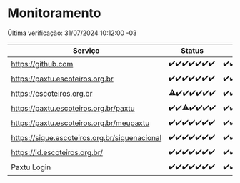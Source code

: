 # Monitoramento

Última verificação: 31/07/2024 10:12:00 -03

|Serviço|Status|Últimas 24h|
|---|---|---|
|https://github.com|<span title="2024-07-24: OK=24">✔️</span><span title="2024-07-25: OK=24">✔️</span><span title="2024-07-26: OK=24">✔️</span><span title="2024-07-27: OK=24">✔️</span><span title="2024-07-28: OK=23">✔️</span><span title="2024-07-29: OK=24">✔️</span><span title="2024-07-30: OK=14">✔️</span>|<span title="30/07/2024 11:06:00 -03 : 200">✔️</span><span title="30/07/2024 12:07:00 -03 : 200">✔️</span><span title="30/07/2024 13:09:00 -03 : 200">✔️</span><span title="30/07/2024 14:06:00 -03 : 200">✔️</span><span title="30/07/2024 15:09:00 -03 : 200">✔️</span><span title="30/07/2024 16:06:00 -03 : 200">✔️</span><span title="30/07/2024 17:08:00 -03 : 200">✔️</span><span title="30/07/2024 18:07:00 -03 : 200">✔️</span><span title="30/07/2024 19:04:00 -03 : 200">✔️</span><span title="30/07/2024 20:06:00 -03 : 200">✔️</span><span title="30/07/2024 21:28:00 -03 : 200">✔️</span><span title="30/07/2024 22:35:00 -03 : 200">✔️</span><span title="30/07/2024 23:10:00 -03 : 200">✔️</span><span title="31/07/2024 00:09:00 -03 : 200">✔️</span><span title="31/07/2024 01:07:00 -03 : 200">✔️</span><span title="31/07/2024 02:07:00 -03 : 200">✔️</span><span title="31/07/2024 03:08:00 -03 : 200">✔️</span><span title="31/07/2024 04:05:00 -03 : 200">✔️</span><span title="31/07/2024 05:09:00 -03 : 200">✔️</span><span title="31/07/2024 06:09:00 -03 : 200">✔️</span><span title="31/07/2024 07:06:00 -03 : 200">✔️</span><span title="31/07/2024 08:05:00 -03 : 200">✔️</span><span title="31/07/2024 09:13:00 -03 : 200">✔️</span><span title="31/07/2024 10:11:00 -03 : 200">✔️</span>|
|https://paxtu.escoteiros.org.br|<span title="2024-07-24: OK=24">✔️</span><span title="2024-07-25: OK=24">✔️</span><span title="2024-07-26: OK=24">✔️</span><span title="2024-07-27: OK=24">✔️</span><span title="2024-07-28: OK=23">✔️</span><span title="2024-07-29: OK=24">✔️</span><span title="2024-07-30: OK=14">✔️</span>|<span title="30/07/2024 11:06:00 -03 : 200">✔️</span><span title="30/07/2024 12:07:00 -03 : 200">✔️</span><span title="30/07/2024 13:09:00 -03 : 200">✔️</span><span title="30/07/2024 14:06:00 -03 : 200">✔️</span><span title="30/07/2024 15:09:00 -03 : 200">✔️</span><span title="30/07/2024 16:06:00 -03 : 200">✔️</span><span title="30/07/2024 17:08:00 -03 : 200">✔️</span><span title="30/07/2024 18:07:00 -03 : 200">✔️</span><span title="30/07/2024 19:04:00 -03 : 200">✔️</span><span title="30/07/2024 20:06:00 -03 : 200">✔️</span><span title="30/07/2024 21:28:00 -03 : 200">✔️</span><span title="30/07/2024 22:35:00 -03 : 200">✔️</span><span title="30/07/2024 23:10:00 -03 : 200">✔️</span><span title="31/07/2024 00:09:00 -03 : 200">✔️</span><span title="31/07/2024 01:07:00 -03 : 200">✔️</span><span title="31/07/2024 02:07:00 -03 : 200">✔️</span><span title="31/07/2024 03:08:00 -03 : 200">✔️</span><span title="31/07/2024 04:05:00 -03 : 200">✔️</span><span title="31/07/2024 05:09:00 -03 : 200">✔️</span><span title="31/07/2024 06:09:00 -03 : 200">✔️</span><span title="31/07/2024 07:06:00 -03 : 200">✔️</span><span title="31/07/2024 08:05:00 -03 : 200">✔️</span><span title="31/07/2024 09:13:00 -03 : 200">✔️</span><span title="31/07/2024 10:11:00 -03 : 0">❌</span>|
|https://escoteiros.org.br|<span title="2024-07-24: OK=22, Falhas=2">⚠️</span><span title="2024-07-25: OK=24">✔️</span><span title="2024-07-26: OK=24">✔️</span><span title="2024-07-27: OK=24">✔️</span><span title="2024-07-28: OK=23">✔️</span><span title="2024-07-29: OK=24">✔️</span><span title="2024-07-30: OK=14">✔️</span>|<span title="30/07/2024 11:07:00 -03 : 200">✔️</span><span title="30/07/2024 12:07:00 -03 : 200">✔️</span><span title="30/07/2024 13:09:00 -03 : 200">✔️</span><span title="30/07/2024 14:06:00 -03 : 200">✔️</span><span title="30/07/2024 15:09:00 -03 : 200">✔️</span><span title="30/07/2024 16:06:00 -03 : 200">✔️</span><span title="30/07/2024 17:08:00 -03 : 200">✔️</span><span title="30/07/2024 18:07:00 -03 : 200">✔️</span><span title="30/07/2024 19:04:00 -03 : 200">✔️</span><span title="30/07/2024 20:06:00 -03 : 200">✔️</span><span title="30/07/2024 21:28:00 -03 : 200">✔️</span><span title="30/07/2024 22:35:00 -03 : 200">✔️</span><span title="30/07/2024 23:10:00 -03 : 200">✔️</span><span title="31/07/2024 00:09:00 -03 : 200">✔️</span><span title="31/07/2024 01:07:00 -03 : 200">✔️</span><span title="31/07/2024 02:07:00 -03 : 200">✔️</span><span title="31/07/2024 03:08:00 -03 : 200">✔️</span><span title="31/07/2024 04:05:00 -03 : 200">✔️</span><span title="31/07/2024 05:09:00 -03 : 200">✔️</span><span title="31/07/2024 06:09:00 -03 : 200">✔️</span><span title="31/07/2024 07:06:00 -03 : 200">✔️</span><span title="31/07/2024 08:05:00 -03 : 200">✔️</span><span title="31/07/2024 09:13:00 -03 : 200">✔️</span><span title="31/07/2024 10:11:00 -03 : 200">✔️</span>|
|https://paxtu.escoteiros.org.br/paxtu|<span title="2024-07-24: OK=24">✔️</span><span title="2024-07-25: OK=24">✔️</span><span title="2024-07-26: OK=23, Falhas=1">⚠️</span><span title="2024-07-27: OK=24">✔️</span><span title="2024-07-28: OK=23">✔️</span><span title="2024-07-29: OK=24">✔️</span><span title="2024-07-30: OK=14">✔️</span>|<span title="30/07/2024 11:07:00 -03 : 200">✔️</span><span title="30/07/2024 12:07:00 -03 : 200">✔️</span><span title="30/07/2024 13:09:00 -03 : 200">✔️</span><span title="30/07/2024 14:06:00 -03 : 200">✔️</span><span title="30/07/2024 15:09:00 -03 : 200">✔️</span><span title="30/07/2024 16:06:00 -03 : 200">✔️</span><span title="30/07/2024 17:08:00 -03 : 200">✔️</span><span title="30/07/2024 18:07:00 -03 : 200">✔️</span><span title="30/07/2024 19:04:00 -03 : 200">✔️</span><span title="30/07/2024 20:06:00 -03 : 200">✔️</span><span title="30/07/2024 21:28:00 -03 : 200">✔️</span><span title="30/07/2024 22:35:00 -03 : 200">✔️</span><span title="30/07/2024 23:10:00 -03 : 200">✔️</span><span title="31/07/2024 00:09:00 -03 : 200">✔️</span><span title="31/07/2024 01:07:00 -03 : 200">✔️</span><span title="31/07/2024 02:07:00 -03 : 200">✔️</span><span title="31/07/2024 03:08:00 -03 : 200">✔️</span><span title="31/07/2024 04:05:00 -03 : 200">✔️</span><span title="31/07/2024 05:09:00 -03 : 200">✔️</span><span title="31/07/2024 06:09:00 -03 : 200">✔️</span><span title="31/07/2024 07:06:00 -03 : 200">✔️</span><span title="31/07/2024 08:06:00 -03 : 200">✔️</span><span title="31/07/2024 09:13:00 -03 : 200">✔️</span><span title="31/07/2024 10:11:00 -03 : 0">❌</span>|
|https://paxtu.escoteiros.org.br/meupaxtu|<span title="2024-07-24: OK=24">✔️</span><span title="2024-07-25: OK=24">✔️</span><span title="2024-07-26: OK=24">✔️</span><span title="2024-07-27: OK=24">✔️</span><span title="2024-07-28: OK=23">✔️</span><span title="2024-07-29: OK=24">✔️</span><span title="2024-07-30: OK=14">✔️</span>|<span title="30/07/2024 11:07:00 -03 : 200">✔️</span><span title="30/07/2024 12:07:00 -03 : 200">✔️</span><span title="30/07/2024 13:09:00 -03 : 200">✔️</span><span title="30/07/2024 14:06:00 -03 : 200">✔️</span><span title="30/07/2024 15:09:00 -03 : 200">✔️</span><span title="30/07/2024 16:06:00 -03 : 200">✔️</span><span title="30/07/2024 17:08:00 -03 : 200">✔️</span><span title="30/07/2024 18:07:00 -03 : 200">✔️</span><span title="30/07/2024 19:04:00 -03 : 200">✔️</span><span title="30/07/2024 20:06:00 -03 : 200">✔️</span><span title="30/07/2024 21:28:00 -03 : 200">✔️</span><span title="30/07/2024 22:35:00 -03 : 200">✔️</span><span title="30/07/2024 23:10:00 -03 : 200">✔️</span><span title="31/07/2024 00:09:00 -03 : 200">✔️</span><span title="31/07/2024 01:07:00 -03 : 200">✔️</span><span title="31/07/2024 02:07:00 -03 : 200">✔️</span><span title="31/07/2024 03:08:00 -03 : 200">✔️</span><span title="31/07/2024 04:05:00 -03 : 200">✔️</span><span title="31/07/2024 05:09:00 -03 : 200">✔️</span><span title="31/07/2024 06:09:00 -03 : 200">✔️</span><span title="31/07/2024 07:06:00 -03 : 200">✔️</span><span title="31/07/2024 08:06:00 -03 : 200">✔️</span><span title="31/07/2024 09:13:00 -03 : 200">✔️</span><span title="31/07/2024 10:11:00 -03 : 0">❌</span>|
|https://sigue.escoteiros.org.br/siguenacional|<span title="2024-07-24: OK=24">✔️</span><span title="2024-07-25: OK=24">✔️</span><span title="2024-07-26: OK=24">✔️</span><span title="2024-07-27: OK=24">✔️</span><span title="2024-07-28: OK=23">✔️</span><span title="2024-07-29: OK=24">✔️</span><span title="2024-07-30: OK=14">✔️</span>|<span title="30/07/2024 11:07:00 -03 : 200">✔️</span><span title="30/07/2024 12:07:00 -03 : 200">✔️</span><span title="30/07/2024 13:09:00 -03 : 200">✔️</span><span title="30/07/2024 14:06:00 -03 : 200">✔️</span><span title="30/07/2024 15:09:00 -03 : 200">✔️</span><span title="30/07/2024 16:06:00 -03 : 200">✔️</span><span title="30/07/2024 17:08:00 -03 : 200">✔️</span><span title="30/07/2024 18:07:00 -03 : 200">✔️</span><span title="30/07/2024 19:04:00 -03 : 200">✔️</span><span title="30/07/2024 20:06:00 -03 : 200">✔️</span><span title="30/07/2024 21:28:00 -03 : 200">✔️</span><span title="30/07/2024 22:35:00 -03 : 200">✔️</span><span title="30/07/2024 23:10:00 -03 : 200">✔️</span><span title="31/07/2024 00:09:00 -03 : 200">✔️</span><span title="31/07/2024 01:07:00 -03 : 200">✔️</span><span title="31/07/2024 02:07:00 -03 : 200">✔️</span><span title="31/07/2024 03:08:00 -03 : 200">✔️</span><span title="31/07/2024 04:05:00 -03 : 200">✔️</span><span title="31/07/2024 05:09:00 -03 : 200">✔️</span><span title="31/07/2024 06:09:00 -03 : 200">✔️</span><span title="31/07/2024 07:06:00 -03 : 200">✔️</span><span title="31/07/2024 08:06:00 -03 : 200">✔️</span><span title="31/07/2024 09:13:00 -03 : 200">✔️</span><span title="31/07/2024 10:11:00 -03 : 0">❌</span>|
|https://id.escoteiros.org.br/|<span title="2024-07-24: OK=24">✔️</span><span title="2024-07-25: OK=24">✔️</span><span title="2024-07-26: OK=24">✔️</span><span title="2024-07-27: OK=24">✔️</span><span title="2024-07-28: OK=23">✔️</span><span title="2024-07-29: OK=24">✔️</span><span title="2024-07-30: OK=14">✔️</span>|<span title="30/07/2024 11:07:00 -03 : 200">✔️</span><span title="30/07/2024 12:07:00 -03 : 200">✔️</span><span title="30/07/2024 13:09:00 -03 : 200">✔️</span><span title="30/07/2024 14:06:00 -03 : 200">✔️</span><span title="30/07/2024 15:09:00 -03 : 200">✔️</span><span title="30/07/2024 16:06:00 -03 : 200">✔️</span><span title="30/07/2024 17:08:00 -03 : 200">✔️</span><span title="30/07/2024 18:07:00 -03 : 200">✔️</span><span title="30/07/2024 19:04:00 -03 : 200">✔️</span><span title="30/07/2024 20:06:00 -03 : 200">✔️</span><span title="30/07/2024 21:28:00 -03 : 200">✔️</span><span title="30/07/2024 22:35:00 -03 : 200">✔️</span><span title="30/07/2024 23:10:00 -03 : 200">✔️</span><span title="31/07/2024 00:09:00 -03 : 200">✔️</span><span title="31/07/2024 01:07:00 -03 : 200">✔️</span><span title="31/07/2024 02:07:00 -03 : 200">✔️</span><span title="31/07/2024 03:08:00 -03 : 200">✔️</span><span title="31/07/2024 04:05:00 -03 : 200">✔️</span><span title="31/07/2024 05:09:00 -03 : 200">✔️</span><span title="31/07/2024 06:09:00 -03 : 200">✔️</span><span title="31/07/2024 07:06:00 -03 : 200">✔️</span><span title="31/07/2024 08:06:00 -03 : 200">✔️</span><span title="31/07/2024 09:13:00 -03 : 200">✔️</span><span title="31/07/2024 10:11:00 -03 : 200">✔️</span>|
|Paxtu Login|<span title="2024-07-24: OK=24">✔️</span><span title="2024-07-25: OK=24">✔️</span><span title="2024-07-26: OK=24">✔️</span><span title="2024-07-27: OK=24">✔️</span><span title="2024-07-28: OK=23">✔️</span><span title="2024-07-29: OK=24">✔️</span><span title="2024-07-30: OK=14">✔️</span>|<span title="30/07/2024 11:07:00 -03 : 200">✔️</span><span title="30/07/2024 12:07:00 -03 : 200">✔️</span><span title="30/07/2024 13:09:00 -03 : 200">✔️</span><span title="30/07/2024 14:06:00 -03 : 200">✔️</span><span title="30/07/2024 15:09:00 -03 : 200">✔️</span><span title="30/07/2024 16:06:00 -03 : 200">✔️</span><span title="30/07/2024 17:08:00 -03 : 200">✔️</span><span title="30/07/2024 18:07:00 -03 : 200">✔️</span><span title="30/07/2024 19:04:00 -03 : 200">✔️</span><span title="30/07/2024 20:06:00 -03 : 200">✔️</span><span title="30/07/2024 21:28:00 -03 : 200">✔️</span><span title="30/07/2024 22:35:00 -03 : 200">✔️</span><span title="30/07/2024 23:10:00 -03 : 200">✔️</span><span title="31/07/2024 00:09:00 -03 : 200">✔️</span><span title="31/07/2024 01:07:00 -03 : 200">✔️</span><span title="31/07/2024 02:07:00 -03 : 200">✔️</span><span title="31/07/2024 03:08:00 -03 : 200">✔️</span><span title="31/07/2024 04:05:00 -03 : 200">✔️</span><span title="31/07/2024 05:09:00 -03 : 200">✔️</span><span title="31/07/2024 06:09:00 -03 : 200">✔️</span><span title="31/07/2024 07:06:00 -03 : 200">✔️</span><span title="31/07/2024 08:06:00 -03 : 200">✔️</span><span title="31/07/2024 09:13:00 -03 : 200">✔️</span><span title="31/07/2024 10:11:00 -03 : 504">❌</span>|
